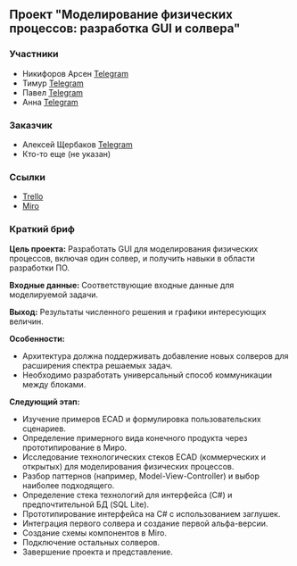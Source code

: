 ## Проект "Моделирование физических процессов: разработка GUI и солвера"

### Участники
- Никифоров Арсен [Telegram](https://t.me/Ayzek910)
- Тимур [Telegram](https://t.me/Timur_Shaymuhanov)
- Павел [Telegram](https://t.me/EternalEyeOfTheWorld)
- Анна [Telegram](https://t.me/VtoroeR)

### Заказчик
- Алексей Щербаков [Telegram](https://t.me/aashcher)
- Кто-то еще (не указан)

### Ссылки
- [Trello](https://trello.com/invite/user65595323/ATTIed376ad204b8fb2c77fedab894e9930f5E58432E)
- [Miro](https://miro.com/welcomeonboard/Wm1mVTdXV0RmZGlNN0lIbGV3UXlGclhrNUx6RW1rbEk1SWNYYXdyMDMxbEw5SWROWnlWcEZXc3N4YjhqRGVIVXwzMDc0NDU3MzQ2ODI2NjUzNDQxfDI=?share_link_id=541607154269)

### Краткий бриф

**Цель проекта:**
Разработать GUI для моделирования физических процессов, включая один солвер, и получить навыки в области разработки ПО.

**Входные данные:**
Соответствующие входные данные для моделируемой задачи.

**Выход:**
Результаты численного решения и графики интересующих величин.

**Особенности:**
- Архитектура должна поддерживать добавление новых солверов для расширения спектра решаемых задач.
- Необходимо разработать универсальный способ коммуникации между блоками.

**Следующий этап:**
- Изучение примеров ECAD и формулировка пользовательских сценариев.
- Определение примерного вида конечного продукта через прототипирование в Миро.
- Исследование технологических стеков ECAD (коммерческих и открытых) для моделирования физических процессов.
- Разбор паттернов (например, Model-View-Controller) и выбор наиболее подходящего.
- Определение стека технологий для интерфейса (C#) и предпочтительной БД (SQL Lite).
- Прототипирование интерфейса на C# с использованием заглушек.
- Интеграция первого солвера и создание первой альфа-версии.
- Создание схемы компонентов в Miro.
- Подключение остальных солверов.
- Завершение проекта и представление.
